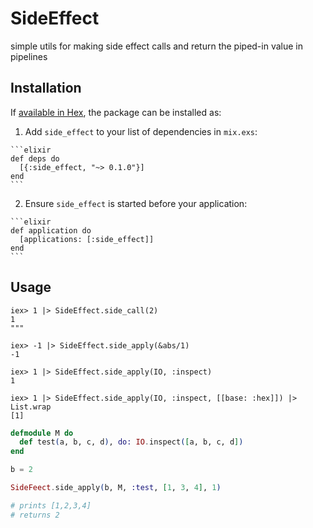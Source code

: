 # SideEffect

simple utils for making side effect calls and return the piped-in value in pipelines

## Installation

If [available in Hex](https://hex.pm/docs/publish), the package can be installed as:

  1. Add `side_effect` to your list of dependencies in `mix.exs`:

    ```elixir
    def deps do
      [{:side_effect, "~> 0.1.0"}]
    end
    ```

  2. Ensure `side_effect` is started before your application:

    ```elixir
    def application do
      [applications: [:side_effect]]
    end
    ```

## Usage

```
iex> 1 |> SideEffect.side_call(2)
1
"""

iex> -1 |> SideEffect.side_apply(&abs/1)
-1

iex> 1 |> SideEffect.side_apply(IO, :inspect)
1

iex> 1 |> SideEffect.side_apply(IO, :inspect, [[base: :hex]]) |> List.wrap
[1]
```

```elixir
defmodule M do
  def test(a, b, c, d), do: IO.inspect([a, b, c, d])
end

b = 2

SideFeect.side_apply(b, M, :test, [1, 3, 4], 1)

# prints [1,2,3,4]
# returns 2
```

